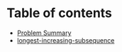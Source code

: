 # Table of contents

* [Problem Summary](README.md)
* [longest-increasing-subsequence](longest-increasing-subsequence.md)
